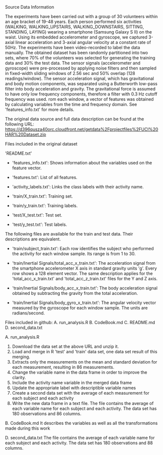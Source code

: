 Source Data Information

The experiments have been carried out with a group of 30 volunteers within an age bracket of 19-48 years. 
Each person performed six activities (WALKING, WALKING_UPSTAIRS, WALKING_DOWNSTAIRS, SITTING, STANDING, LAYING) wearing a smartphone (Samsung Galaxy S II) on the waist. 
Using its embedded accelerometer and gyroscope, we captured 3-axial linear acceleration and 3-axial angular velocity at a constant rate of 50Hz. The experiments have been video-recorded to label the data manually. The obtained dataset has been randomly partitioned into two sets, where 70% of the volunteers was selected for generating the training data and 30% the test data. 
The sensor signals (accelerometer and gyroscope) were pre-processed by applying noise filters and then sampled in fixed-width sliding windows of 2.56 sec and 50% overlap (128 readings/window). 
The sensor acceleration signal, which has gravitational and body motion components, was separated using a Butterworth low-pass filter into body acceleration and gravity. The gravitational force is assumed to have only low frequency components, therefore a filter with 0.3 Hz cutoff frequency was used. 
rom each window, a vector of features was obtained by calculating variables from the time and frequency domain. See 'features_info.txt' for more details. 

The original data source and full data description can be found at the following URL:
https://d396qusza40orc.cloudfront.net/getdata%2Fprojectfiles%2FUCI%20HAR%20Dataset.zip



Files included in the original dataset

 'README.txt'

- 'features_info.txt': Shows information about the variables used on the feature vector.

- 'features.txt': List of all features.

- 'activity_labels.txt': Links the class labels with their activity name.

- 'train/X_train.txt': Training set.

- 'train/y_train.txt': Training labels.

- 'test/X_test.txt': Test set.

- 'test/y_test.txt': Test labels.

The following files are available for the train and test data. Their descriptions are equivalent. 

- 'train/subject_train.txt': Each row identifies the subject who performed the activity for each window sample. Its range is from 1 to 30. 

- 'train/Inertial Signals/total_acc_x_train.txt': The acceleration signal from the smartphone accelerometer X axis in standard gravity units 'g'. Every row shows a 128 element vector. The same description applies for the 'total_acc_x_train.txt' and 'total_acc_z_train.txt' files for the Y and Z axis. 

- 'train/Inertial Signals/body_acc_x_train.txt': The body acceleration signal obtained by subtracting the gravity from the total acceleration. 

- 'train/Inertial Signals/body_gyro_x_train.txt': The angular velocity vector measured by the gyroscope for each window sample. The units are radians/second.


Files included in github:
A. run_analysis.R
B. CodeBook.md
C. README.md
D. second_data.txt

A. run_analysis.R
1. Download the data set at the above URL and unzip it.
2. Load and merge in R 'test' and 'train' data set, one data set result of this merging.
3. Extracts only the measurements on the mean and standard deviation for each measurement, resulting in 86 measurements.
4. Change the variable name in the data frame in order to improve the clarity.
5. Include the activity name variable in the merged data frame
6. Update the appropriate label with descriptible variable names
7. Create a second data set with the average of each measurement for each subject and each activity
8. Write the new data frame in a text file. The file contains the average of each variable name for each subject and each activity. The data set has 180 observations and 86 columns.

B. CodeBook.md
It describes the variables as well as all the transformations made during this work

D. second_data.txt
The file contains the average of each variable name for each subject and each activity. The data set has 180 observations and 88 columns.
